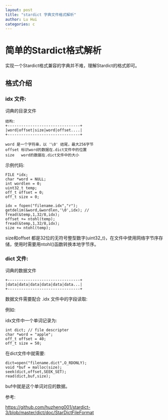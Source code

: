 ```yaml
---
layout: post
title: "stardict 字典文件格式解析"
author: Lu Hui
categories: c
---
```


# 简单的Stardict格式解析

实现一个Stardict格式兼容的字典并不难，理解Stardict的格式即可。

## 格式介绍

### idx 文件:

词典的目录文件

```
结构:
+--------------------------------+
|word|offset|size|word|offset....|
+--------------------------------+

word 是一个字符串，以 '\0' 结尾，最大256字节
offset 标识word的数据在.dict文件中的位置
size   word的数据在.dict文件中的大小
```

示例代码:

```
FILE *idx;
char *word = NULL;
int wordlen = 0;
uint32_t temp;
off_t offset = 0;
off_t size = 0;

idx = fopen("filename.idx","r");
getdelim(&word,&wordlen,'\0',idx); //
fread(&temp,1,32/8,idx);
offset += ntohl(temp);
fread(&temp,1,32/8,idx);
size += ntohl(temp);
```


size和offset 都是32位的无符号整型数字(uint32_t)，在文件中使用网络字节序存储，使用时需要用ntohl()函数转换本地字节序。

### dict 文件:

词典的数据文件

```
+--------------------------------+
|data|data|data|data|data|data...|
+--------------------------------+
```

数据文件需要配合 .idx 文件中的字段读取:

例如:

idx文件中一个单词记录为:

```
int dict; // file descripter
char *word = "apple";
off_t offset = 40;
off_t size = 50;
```

在dict文件中就需要:

```
dict=open("filename.dict",O_RDONLY);
void *buf = malloc(size);
seek(dict,offset,SEEK_SET);
read(dict,buf,size);
```

buf中就是这个单词对应的数据。


参考:

https://github.com/huzheng001/stardict-3/blob/master/dict/doc/StarDictFileFormat

